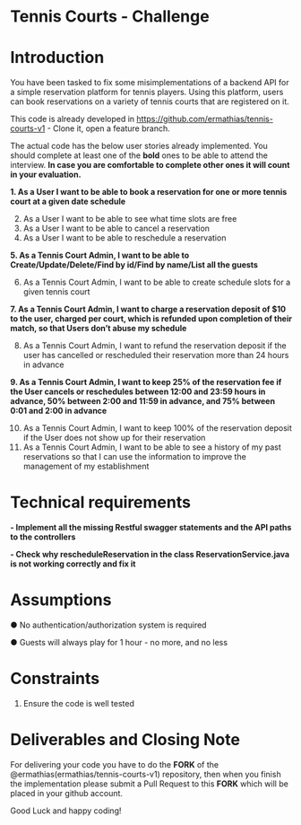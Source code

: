 # Tennis Courts - Challenge

# Introduction

You have been tasked to fix some misimplementations of a backend API for a simple reservation platform for tennis
players. Using this platform, users can book reservations on a variety of tennis courts that are registered on it.

This code is already developed in https://github.com/ermathias/tennis-courts-v1 - Clone it, open a feature branch.

The actual code has the below user stories already implemented. You should complete at least one of the **bold** ones to
be able to attend the interview. **In case you are comfortable to complete other ones it will count in your
evaluation.**

**1. As a User I want to be able to book a reservation for one or more tennis court at a given date schedule**

2. As a User I want to be able to see what time slots are free
3. As a User I want to be able to cancel a reservation
4. As a User I want to be able to reschedule a reservation

**5. As a Tennis Court Admin, I want to be able to Create/Update/Delete/Find by id/Find by name/List all the guests**

6. As a Tennis Court Admin, I want to be able to create schedule slots for a given tennis court

**7. As a Tennis Court Admin, I want to charge a reservation deposit of $10 to the user, charged per court, which is
refunded upon completion of their match, so that Users don’t abuse my schedule**

8. As a Tennis Court Admin, I want to refund the reservation deposit if the user has cancelled or rescheduled their
   reservation more than 24 hours in advance

**9. As a Tennis Court Admin, I want to keep 25% of the reservation fee if the User cancels or reschedules between 12:00
and 23:59 hours in advance, 50% between 2:00 and 11:59 in advance, and 75% between 0:01 and 2:00 in advance**

10. As a Tennis Court Admin, I want to keep 100% of the reservation deposit if the User does not show up for their
    reservation
11. As a Tennis Court Admin, I want to be able to see a history of my past reservations so that I can use the
    information to improve the management of my establishment

# Technical requirements

**- Implement all the missing Restful swagger statements and the API paths to the controllers**

**- Check why rescheduleReservation in the class ReservationService.java is not working correctly and fix it**

# Assumptions

● No authentication/authorization system is required

● Guests will always play for 1 hour - no more, and no less

# Constraints

1. Ensure the code is well tested

# Deliverables and Closing Note

For delivering your code you have to do the **FORK** of the @ermathias(ermathias/tennis-courts-v1) repository, then when
you finish the implementation please submit a Pull Request to this **FORK** which will be placed in your github account.

Good Luck and happy coding!
